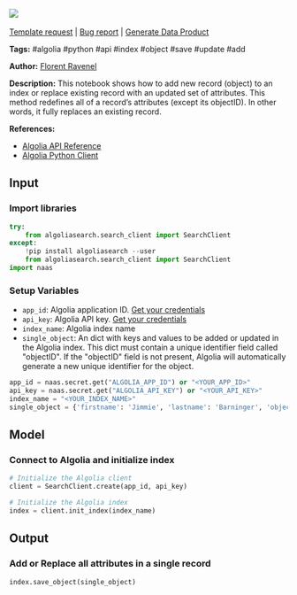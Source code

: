 <a href="https://app.naas.ai/user-redirect/naas/downloader?url=https://raw.githubusercontent.com/jupyter-naas/awesome-notebooks/master/Algolia/Algolia_Add_or_Replace_all_attributes_in_single_record.ipynb" target="_parent"><img src="https://naasai-public.s3.eu-west-3.amazonaws.com/Open_in_Naas_Lab.svg"/></a><br><br><a href="https://github.com/jupyter-naas/awesome-notebooks/issues/new?assignees=&labels=&template=template-request.md&title=Tool+-+Action+of+the+notebook+">Template request</a> | <a href="https://github.com/jupyter-naas/awesome-notebooks/issues/new?assignees=&labels=bug&template=bug_report.md&title=Algolia+-+Add+or+Replace+all+attributes+in+a+single+record:+Error+short+description">Bug report</a> | <a href="https://app.naas.ai/user-redirect/naas/downloader?url=https://raw.githubusercontent.com/jupyter-naas/awesome-notebooks/master/Naas/Naas_Start_data_product.ipynb" target="_parent">Generate Data Product</a>

**Tags:** #algolia #python #api #index #object #save #update #add

**Author:** [Florent Ravenel](https://www.linkedin.com/in/florent-ravenel/)

**Description:** This notebook shows how to add new record (object) to an index or replace existing record with an updated set of attributes.
This method redefines all of a record’s attributes (except its objectID). In other words, it fully replaces an existing record.

**References:**
- [Algolia API Reference](https://www.algolia.com/doc/api-reference/api-methods/save-objects/)
- [Algolia Python Client](https://github.com/algolia/algoliasearch-client-python)

## Input

### Import libraries


```python
try:
    from algoliasearch.search_client import SearchClient
except:
    !pip install algoliasearch --user
    from algoliasearch.search_client import SearchClient
import naas
```

### Setup Variables
- `app_id`: Algolia application ID. [Get your credentials](https://dashboard.algolia.com/account/api-keyss)
- `api_key`: Algolia API key. [Get your credentials](https://dashboard.algolia.com/account/api-keys)
- `index_name`: Algolia index name
- `single_object`: An dict with keys and values to be added or updated in the Algolia index. This dict must contain a unique identifier field called "objectID". If the "objectID" field is not present, Algolia will automatically generate a new unique identifier for the object.


```python
app_id = naas.secret.get("ALGOLIA_APP_ID") or "<YOUR_APP_ID>"
api_key = naas.secret.get("ALGOLIA_API_KEY") or "<YOUR_API_KEY>"
index_name = "<YOUR_INDEX_NAME>"
single_object = {'firstname': 'Jimmie', 'lastname': 'Barninger', 'objectID': 'myID1'},
```

## Model

### Connect to Algolia and initialize index


```python
# Initialize the Algolia client
client = SearchClient.create(app_id, api_key)

# Initialize the Algolia index
index = client.init_index(index_name)
```

## Output

### Add or Replace all attributes in a single record


```python
index.save_object(single_object)
```

